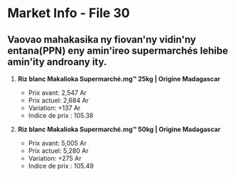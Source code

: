 # Market Info - File 30

## Vaovao mahakasika ny fiovan'ny vidin'ny entana(PPN) eny amin'ireo supermarchés lehibe amin'ity androany ity.

1. **Riz blanc Makalioka Supermarché.mg™ 25kg | Origine Madagascar**
   - Prix avant: 2,547 Ar
   - Prix actuel: 2,684 Ar
   - Variation: +137 Ar
   - Indice de prix : 105.38

2. **Riz blanc Makalioka Supermarché.mg™ 50kg | Origine Madagascar**
   - Prix avant: 5,005 Ar
   - Prix actuel: 5,280 Ar
   - Variation: +275 Ar
   - Indice de prix : 105.49

